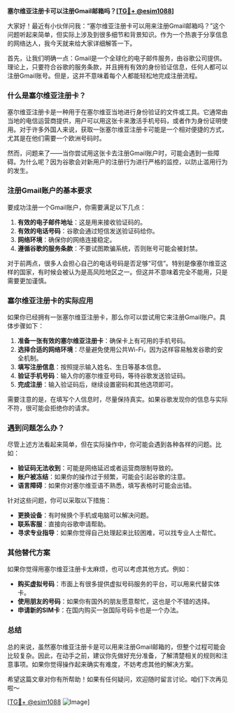 **塞尔维亚注册卡可以注册Gmail邮箱吗？[[TG💪+ @esim1088](https://t.me/s/esim1088)]**

大家好！最近有小伙伴问我：“塞尔维亚注册卡可以用来注册Gmail邮箱吗？”这个问题听起来简单，但实际上涉及到很多细节和背景知识。作为一个热衷于分享信息的网络达人，我今天就来给大家详细解答一下。

首先，让我们明确一点：Gmail是一个全球化的电子邮件服务，由谷歌公司提供。理论上，只要符合谷歌的服务条款，并且拥有有效的身份验证信息，任何人都可以注册Gmail账号。但是，这并不意味着每个人都能轻松地完成注册流程。

### 什么是塞尔维亚注册卡？

塞尔维亚注册卡是一种用于在塞尔维亚当地进行身份验证的文件或工具。它通常由当地的电信运营商提供，用户可以用这张卡来激活手机号码，或者作为身份证明使用。对于许多外国人来说，获取一张塞尔维亚注册卡可能是一个相对便捷的方式，尤其是在他们需要一个欧洲号码时。

然而，问题来了——当你尝试用这张卡去注册Gmail账户时，可能会遇到一些障碍。为什么呢？因为谷歌会对新用户的注册行为进行严格的监控，以防止滥用行为的发生。

### 注册Gmail账户的基本要求

要成功注册一个Gmail账户，你需要满足以下几点：

1. **有效的电子邮件地址**：这是用来接收验证码的。
2. **有效的电话号码**：谷歌会通过短信发送验证码给你。
3. **网络环境**：确保你的网络连接稳定。
4. **遵循谷歌的服务条款**：不要试图欺骗系统，否则账号可能会被封禁。

对于前两点，很多人会担心自己的电话号码是否足够“可信”。特别是像塞尔维亚这样的国家，有时候会被认为是高风险地区之一。但这并不意味着完全不能用，只是需要更加谨慎。

### 塞尔维亚注册卡的实际应用

如果你已经拥有一张塞尔维亚注册卡，那么你可以尝试用它来注册Gmail账户。具体步骤如下：

1. **准备一张有效的塞尔维亚注册卡**：确保卡上有可用的手机号码。
2. **选择合适的网络环境**：尽量避免使用公共Wi-Fi，因为这样容易触发谷歌的安全机制。
3. **填写注册信息**：按照提示输入姓名、生日等基本信息。
4. **验证手机号码**：输入你的塞尔维亚号码，等待谷歌发送验证码。
5. **完成注册**：输入验证码后，继续设置密码和其他选项即可。

需要注意的是，在填写个人信息时，尽量保持真实。如果谷歌发现你的信息与实际不符，很可能会拒绝你的请求。

### 遇到问题怎么办？

尽管上述方法看起来简单，但在实际操作中，你可能会遇到各种各样的问题。比如：

- **验证码无法收到**：可能是网络延迟或者运营商限制导致的。
- **账户被冻结**：如果你的操作过于频繁，可能会引起谷歌的注意。
- **语言障碍**：如果你对塞尔维亚语不熟悉，填写表格时可能会出错。

针对这些问题，你可以采取以下措施：

- **更换设备**：有时候换个手机或电脑可以解决问题。
- **联系客服**：直接向谷歌申请帮助。
- **寻求专业指导**：如果你觉得自己处理起来比较困难，可以找专业人士帮忙。

### 其他替代方案

如果你觉得用塞尔维亚注册卡太麻烦，也可以考虑其他方式。例如：

- **购买虚拟号码**：市面上有很多提供虚拟号码服务的平台，可以用来代替实体卡。
- **使用朋友的号码**：如果你有国外的朋友愿意帮忙，这也是个不错的选择。
- **申请新的SIM卡**：在国内购买一张国际号码卡也是一个办法。

### 总结

总的来说，虽然塞尔维亚注册卡是可以用来注册Gmail邮箱的，但整个过程可能会比较复杂。因此，在动手之前，建议你先做好充分准备，了解清楚相关的规则和注意事项。如果你觉得操作起来确实有难度，不妨考虑其他的解决方案。

希望这篇文章对你有所帮助！如果有任何疑问，欢迎随时留言讨论。咱们下次再见啦～

[[TG💪+ @esim1088](https://t.me/s/esim1088) ![Image](https://i.postimg.cc/4NQfJmqS/Snipaste-2025-05-13-00-14-12.png)]